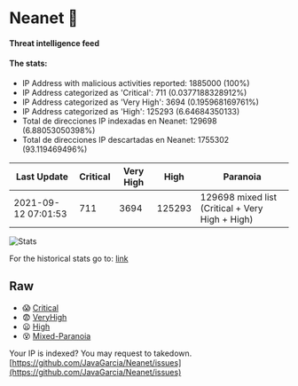 # Neanet :hocho:
#### Threat intelligence feed
#### The stats:

- IP Address with malicious activities reported: 1885000 (100%)
- IP Address categorized as 'Critical':  711 (0.0377188328912%)
- IP Address categorized as 'Very High':  3694 (0.195968169761%)
- IP Address categorized as 'High':  125293 (6.64684350133)
- Total de direcciones IP indexadas en Neanet:  129698 (6.88053050398%)
- Total de direcciones IP descartadas en Neanet:  1755302 (93.119469496%)

| Last Update | Critical | Very High | High | Paranoia |
| --- | --- | --- | --- | --- |
| 2021-09-12 07:01:53 | 711 | 3694 | 125293 | 129698 mixed list (Critical + Very High + High)|

![Stats](https://docs.google.com/spreadsheets/d/e/2PACX-1vSnaNMIXVabIpDJjufMlzH7poXnshF3mgd8Is1g9ytUEzVsP5my4Trn8f-xkoLLQ38xpL3HtmUexLo6/pubchart?oid=501124687&format=image)

For the historical stats go to: [link](/stats.csv)
## Raw
- :scream: [Critical](https://raw.githubusercontent.com/JavaGarcia/Neanet/master/blacklists/neanet_critical.txt)
- :fearful: [VeryHigh](https://raw.githubusercontent.com/JavaGarcia/Neanet/master/blacklists/neanet_veryHigh.txtt)
- :frowning: [High](https://raw.githubusercontent.com/JavaGarcia/Neanet/master/blacklists/neanet_high.txt)
- :dizzy_face: [Mixed-Paranoia](https://raw.githubusercontent.com/JavaGarcia/Neanet/master/blacklists/neanet_all.txt)


Your IP is indexed? You may request to takedown. [https://github.com/JavaGarcia/Neanet/issues](https://github.com/JavaGarcia/Neanet/issues)






































































































































































































































































































































































































































































































































































































































































































































































































































































































































































































































































































































































































































































































































































































































































































































































































































































































































































































































































































































































































































































































































































































































































































































































































































































































































































































































































































































































































































































































































































































































































































































































































































































































































































































































































































































































































































































































































































































































































































































































































































































































































































































































































































































































































































































































































































































































































































































































































































































































































































































































































































































































































































































































































































































































































































































































































































































































































































































































































































































































































































































































































































































































































































































































































































































































































































































































































































































































































































































































































































































































































































































































































































































































































































































































































































































































































































































































































































































































































































































































































































































































































































































































































































































































































































































































































































































































































































































































































































































































